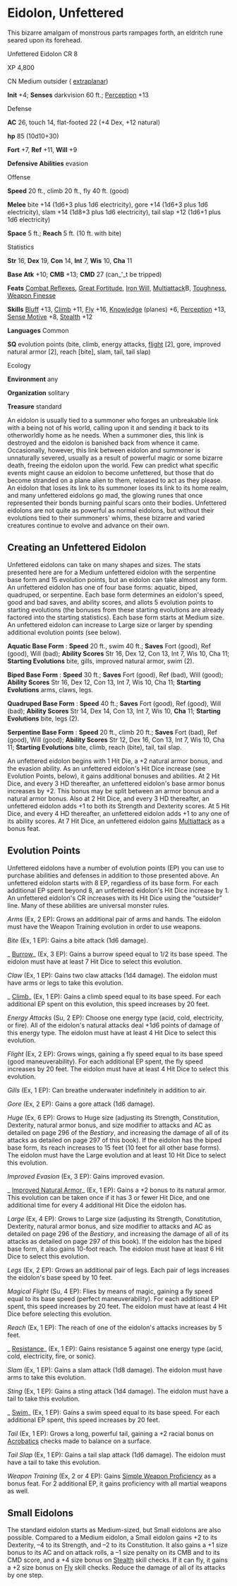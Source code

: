 # Eidolon, Unfettered

This bizarre amalgam of monstrous parts rampages forth, an eldritch rune seared upon its forehead.

Unfettered Eidolon CR 8

XP 4,800

CN Medium outsider ( [extraplanar](monsters/creatureTypes.md#_extraplanar-subtype))

**Init** +4; **Senses** darkvision 60 ft.; [Perception](skills/perception.md#_perception) +13

Defense

**AC** 26, touch 14, flat-footed 22 (+4 Dex, +12 natural)

**hp** 85 (10d10+30)

**Fort** +7, **Ref** +11, **Will** +9

**Defensive Abilities** evasion

Offense

**Speed** 20 ft., climb 20 ft., fly 40 ft. (good)

**Melee** bite +14 (1d6+3 plus 1d6 electricity), gore +14 (1d6+3 plus 1d6 electricity), slam +14 (1d8+3 plus 1d6 electricity), tail slap +12 (1d6+1 plus 1d6 electricity)

**Space** 5 ft.; **Reach** 5 ft. (10 ft. with bite)

Statistics

**Str** 16, **Dex** 19, **Con** 14, **Int** 7, **Wis** 10, **Cha** 11

**Base Atk** +10; **CMB** +13; **CMD** 27 (can_'_t be tripped)

**Feats** [Combat Reflexes](feats.md#_combat-reflexes), [Great Fortitude](feats.md#_great-fortitude), [Iron Will](feats.md#_iron-will), [Multiattack](monsters/monsterFeats.md#_multiattack)B, [Toughness](feats.md#_toughness), [Weapon Finesse](feats.md#_weapon-finesse)

**Skills** [Bluff](skills/bluff.md#_bluff) +13, [Climb](skills/climb.md#_climb) +11, [Fly](skills/fly.md#_fly) +16, [Knowledge](skills/knowledge.md#_knowledge) (planes) +6, [Perception](skills/perception.md#_perception) +13, [Sense Motive](skills/senseMotive.md#_sense-motive) +8, [Stealth](skills/stealth.md#_stealth) +12

**Languages** Common

**SQ** evolution points (bite, climb, energy attacks, [flight](monsters/universalMonsterRules.md#_flight-(ex,-sp,-or-su)) [2], gore, improved natural armor [2], reach [bite], slam, tail, tail slap)

Ecology

**Environment** any

**Organization** solitary

**Treasure** standard

An eidolon is usually tied to a summoner who forges an unbreakable link with a being not of his world, calling upon it and sending it back to its otherworldly home as he needs. When a summoner dies, this link is destroyed and the eidolon is banished back from whence it came. Occasionally, however, this link between eidolon and summoner is unnaturally severed, usually as a result of powerful magic or some bizarre death, freeing the eidolon upon the world. Few can predict what specific events might cause an eidolon to become unfettered, but those that do become stranded on a plane alien to them, released to act as they please. An eidolon that loses its link to its summoner loses its link to its home realm, and many unfettered eidolons go mad, the glowing runes that once represented their bonds burning painful scars onto their bodies. Unfettered eidolons are not quite as powerful as normal eidolons, but without their evolutions tied to their summoners' whims, these bizarre and varied creatures continue to evolve and advance on their own.

## Creating an Unfettered Eidolon

Unfettered eidolons can take on many shapes and sizes. The stats presented here are for a Medium unfettered eidolon with the serpentine base form and 15 evolution points, but an eidolon can take almost any form. An unfettered eidolon has one of four base forms: aquatic, biped, quadruped, or serpentine. Each base form determines an eidolon's speed, good and bad saves, and ability scores, and allots 5 evolution points to starting evolutions (the bonuses from these starting evolutions are already factored into the starting statistics). Each base form starts at Medium size. An unfettered eidolon can increase to Large size or larger by spending additional evolution points (see below).

**Aquatic Base Form** : **Speed** 20 ft., swim 40 ft.; **Saves** Fort (good), Ref (good), Will (bad); **Ability Scores** Str 16, Dex 12, Con 13, Int 7, Wis 10, Cha 11; **Starting Evolutions** bite, gills, improved natural armor, swim (2).

**Biped Base Form** : **Speed** 30 ft.; **Saves** Fort (good), Ref (bad), Will (good); **Ability Scores** Str 16, Dex 12, Con 13, Int 7, Wis 10, Cha 11; **Starting Evolutions** arms, claws, legs.

**Quadruped Base Form** : **Speed** 40 ft.; **Saves** Fort (good), Ref (good), Will (bad); **Ability Scores** Str 14, Dex 14, Con 13, Int 7, Wis 10, **Cha** 11; **Starting Evolutions** bite, legs (2).

**Serpentine Base Form** : **Speed** 20 ft., climb 20 ft.; **Saves** Fort (bad), Ref (good), Will (good); **Ability Scores** Str 12, Dex 16, Con 13, Int 7, Wis 10, Cha 11; **Starting Evolutions** bite, climb, reach (bite), tail, tail slap.

An unfettered eidolon begins with 1 Hit Die, a +2 natural armor bonus, and the evasion ability. As an unfettered eidolon's Hit Dice increase (see Evolution Points, below), it gains additional bonuses and abilities. At 2 Hit Dice, and every 3 HD thereafter, an unfettered eidolon's base armor bonus increases by +2. This bonus may be split between an armor bonus and a natural armor bonus. Also at 2 Hit Dice, and every 3 HD thereafter, an unfettered eidolon adds +1 to both its Strength and Dexterity scores. At 5 Hit Dice, and every 4 HD thereafter, an unfettered eidolon adds +1 to any one of its ability scores. At 7 Hit Dice, an unfettered eidolon gains [Multiattack](monsters/monsterFeats.md#_multiattack) as a bonus feat.

## Evolution Points

Unfettered eidolons have a number of evolution points (EP) you can use to purchase abilities and defenses in addition to those presented above. An unfettered eidolon starts with 8 EP, regardless of its base form. For each additional EP spent beyond 8, an unfettered eidolon's Hit Dice increase by 1. An unfettered eidolon's CR increases with its Hit Dice using the “outsider” line. Many of these abilities are universal monster rules.

_Arms_ (Ex, 2 EP): Grows an additional pair of arms and hands. The eidolon must have the Weapon Training evolution in order to use weapons.

_Bite_ (Ex, 1 EP): Gains a bite attack (1d6 damage).

_ [Burrow](ultimateMagic/spells/burrow.md#_burrow)_ (Ex, 3 EP): Gains a burrow speed equal to 1/2 its base speed. The eidolon must have at least 7 Hit Dice to select this evolution.

_Claw_ (Ex, 1 EP): Gains two claw attacks (1d4 damage). The eidolon must have arms or legs to take this evolution.

_ [Climb](skills/climb.md#_climb)_ (Ex, 1 EP): Gains a climb speed equal to its base speed. For each additional EP spent on this evolution, this speed increases by 20 feet.

_Energy Attacks_ (Su, 2 EP): Choose one energy type (acid, cold, electricity, or fire). All of the eidolon's natural attacks deal +1d6 points of damage of this energy type. The eidolon must have at least 4 Hit Dice to select this evolution.

_Flight_ (Ex, 2 EP): Grows wings, gaining a fly speed equal to its base speed (good maneuverability). For each additional EP spent, the fly speed increases by 20 feet. The eidolon must have at least 4 Hit Dice to select this evolution.

_Gills_ (Ex, 1 EP): Can breathe underwater indefinitely in addition to air.

_Gore_ (Ex, 2 EP): Gains a gore attack (1d6 damage).

_Huge_ (Ex, 6 EP): Grows to Huge size (adjusting its Strength, Constitution, Dexterity, natural armor bonus, and size modifier to attacks and AC as detailed on page 296 of the _Bestiary_, and increasing the damage of all of its attacks as detailed on page 297 of this book). If the eidolon has the biped base form, its reach increases to 15 feet (10 feet for all other base forms). The eidolon must have the Large evolution and at least 10 Hit Dice to select this evolution.

_Improved Evasion_ (Ex, 3 EP): Gains improved evasion.

_ [Improved Natural Armor](monsters/monsterFeats.md#_improved-natural-armor)_ (Ex, 1 EP): Gains a +2 bonus to its natural armor. This evolution can be taken once if it has 3 or fewer Hit Dice, and one additional time for every 4 additional Hit Dice the eidolon has.

_Large_ (Ex, 4 EP): Grows to Large size (adjusting its Strength, Constitution, Dexterity, natural armor bonus, and size modifier to attacks and AC as detailed on page 296 of the _Bestiary_, and increasing the damage of all of its attacks as detailed on page 297 of this book). If the eidolon has the biped base form, it also gains 10-foot reach. The eidolon must have at least 6 Hit Dice to select this evolution.

_Legs_ (Ex, 2 EP): Grows an additional pair of legs. Each pair of legs increases the eidolon's base speed by 10 feet.

_Magical Flight_ (Su, 4 EP): Flies by means of magic, gaining a fly speed equal to its base speed (perfect maneuverability). For each additional EP spent, this speed increases by 20 feet. The eidolon must have at least 4 Hit Dice before selecting this evolution.

_Reach_ (Ex, 1 EP): The reach of one of the eidolon's attacks increases by 5 feet.

_ [Resistance](spells/resistance.md#_resistance)_ (Ex, 1 EP): Gains resistance 5 against one energy type (acid, cold, electricity, fire, or sonic).

_Slam_ (Ex, 1 EP): Gains a slam attack (1d8 damage). The eidolon must have arms to take this evolution.

_Sting_ (Ex, 1 EP): Gains a sting attack (1d4 damage). The eidolon must have a tail to take this evolution.

_ [Swim](skills/swim.md#_swim)_ (Ex, 1 EP): Gains a swim speed equal to its base speed. For each additional EP spent, this speed increases by 20 feet.

_Tail_ (Ex, 1 EP): Grows a long, powerful tail, gaining a +2 racial bonus on [Acrobatics](skills/acrobatics.md#_acrobatics) checks made to balance on a surface.

_Tail Slap_ (Ex, 1 EP): Gains a tail slap attack (1d6 damage). The eidolon must have a tail to take this evolution.

_Weapon Training_ (Ex, 2 or 4 EP): Gains [Simple Weapon Proficiency](feats.md#_simple-weapon-proficiency) as a bonus feat. For 2 additional EP, it gains proficiency with all martial weapons as well.

## Small Eidolons

The standard eidolon starts as Medium-sized, but Small eidolons are also possible. Compared to a Medium eidolon, a Small eidolon gains +2 to its Dexterity, –4 to its Strength, and –2 to its Constitution. It also gains a +1 size bonus to its AC and on attack rolls, a –1 size penalty on its CMB and to its CMD score, and a +4 size bonus on [Stealth](skills/stealth.md#_stealth) skill checks. If it can fly, it gains a +2 size bonus on [Fly](skills/fly.md#_fly) skill checks. Reduce the damage of all of its attacks by one step.

